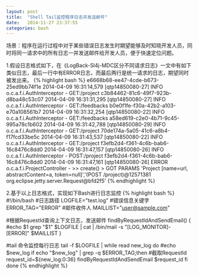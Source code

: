 ```yaml
---
layout: post
title:  "Shell Tail监控程序日志并发送邮件"
date:   2014-11-27 23:37:55
categories: bash
---
```


场景：程序在运行过程中对于某些错误日志发生时期望能够及时知晓开发人员，同时将同一请求中的所有日志一并发送邮件给开发人员，便于快速定位问题。

1.假设日志格式如下，在《LogBack-Sl4j-MDC区分不同请求日志》一文中有如下类似日志，最后一行中有ERROR日志，而最后两行是统一请求的日志，期望同时被发出来。
{% highlight bash %}
e6668b68-ee47-4cde-b673-25ed9bb74f1e 2014-04-09 16:31:14,579 [qtp14850080-27] INFO  o.c.a.f.i.AuthInterceptor - GET:/project
c3b84462-81c6-49f7-923b-d8ba48c53c07 2014-04-09 16:31:31,295 [qtp14850080-27] INFO  o.c.a.f.i.AuthInterceptor - GET:/feedbacks
b0e0f1fe-f30a-42b2-a103-e70a108561b7 2014-04-09 16:31:32,254 [qtp14850080-22] INFO  o.c.a.f.i.AuthInterceptor - GET:/feedbacks
a58ed619-c2e0-4b71-9c45-995a78c1b602 2014-04-09 16:31:42,788 [qtp14850080-29] INFO  o.c.a.f.i.AuthInterceptor - GET:/project
70de174a-5a05-41c6-a8b4-f17fcd33be5c 2014-04-09 16:31:43,537 [qtp14850080-22] INFO  o.c.a.f.i.AuthInterceptor - GET:/project
f3efb2d4-f361-4c6b-bab6-16c8476c8dd0 2014-04-09 16:31:47,157 [qtp14850080-26] INFO  o.c.a.f.i.AuthInterceptor - POST:/project
f3efb2d4-f361-4c6b-bab6-16c8476c8dd0 2014-04-09 16:31:47,161 [qtp14850080-26] ERROR  o.c.a.f.i.ProjectController - >> create() > GOT PARAMS 'Project [name=url, abstractContent=a, token=null]','(POST /project)@12571381 org.eclipse.jetty.server.Request@bfd2f5'
{% endhighlight %}

2.基于以上日志格式，实现如下Bash进行日志监控
{% highlight bash %}
#!/bin/bash
#日志路径
LOGFILE="test.log"
#错误信息关键字
ERROR_TAG="ERROR"
#邮件收件人
MAILLIST="user@sample.com"

#根据RequestId查询上下文日志，发送邮件
findByRequestIdAndSendEmail()
{
        #echo $1
        grep "$1" $LOGFILE | cat | /bin/mail -s "[LOG_MONITOR]-[ERROR]" $MAILLIST
}

#tail 命令监控每行日志
tail -f $LOGFILE | while read new_log
do
        #echo $new_log
        if echo "$new_log" | grep -q $ERROR_TAG;then
                #截取RequestId
				request_id=${new_log:0:36}
                findByRequestIdAndSendEmail $request_id
        fi
done
{% endhighlight %}

